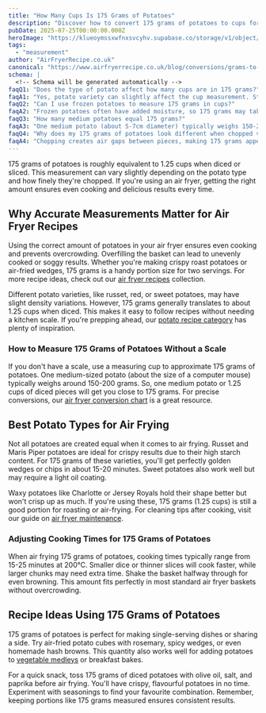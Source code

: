 ```yaml
---
title: "How Many Cups Is 175 Grams of Potatoes"
description: "Discover how to convert 175 grams of potatoes to cups for perfect air fryer recipes every time. Get accurate measurements and cooking tips now!"
pubDate: 2025-07-25T00:00:00.000Z
heroImage: "https://klueoymssxwfnxsvcyhv.supabase.co/storage/v1/object/public/Shmucket/how-many-cups-is-175-grams-of-potatoes.png"
tags:
  - "measurement"
author: "AirFryerRecipe.co.uk"
canonical: "https://www.airfryerrecipe.co.uk/blog/conversions/grams-to-cups/how-many-cups-is-175-grams-of-potatoes"
schema: |
  <!-- Schema will be generated automatically -->
faqQ1: "Does the type of potato affect how many cups are in 175 grams?"
faqA1: "Yes, potato variety can slightly affect the cup measurement. Starchy potatoes like russets are less dense than waxy varieties, so 175 grams might fill slightly more volume. However, the difference is minimal - generally around 1.25 cups for diced potatoes regardless of type."
faqQ2: "Can I use frozen potatoes to measure 175 grams in cups?"
faqA2: "Frozen potatoes often have added moisture, so 175 grams may take up slightly more space than fresh. For frozen diced potatoes, still use about 1.25 cups as a starting point. Just pat them dry before air frying to ensure crispiness."
faqQ3: "How many medium potatoes equal 175 grams?"
faqA3: "One medium potato (about 5-7cm diameter) typically weighs 150-200 grams, so one medium potato is roughly equivalent to 175 grams. If your potatoes are very large or small, it's best to weigh them or use the cup measurement for accuracy."
faqQ4: "Why does my 175 grams of potatoes look different when chopped vs whole?"
faqA4: "Chopping creates air gaps between pieces, making 175 grams appear to fill more volume. Whole potatoes pack more densely. That's why 175 grams of whole potatoes looks smaller than 175 grams of diced - but the weight remains the same. Always measure by weight for baking recipes."
---
```

<p>175 grams of potatoes is roughly equivalent to 1.25 cups when diced or sliced. This measurement can vary slightly depending on the potato type and how finely they're chopped. If you're using an air fryer, getting the right amount ensures even cooking and delicious results every time.</p>  

<h2>Why Accurate Measurements Matter for Air Fryer Recipes</h2>  
<p>Using the correct amount of potatoes in your air fryer ensures even cooking and prevents overcrowding. Overfilling the basket can lead to unevenly cooked or soggy results. Whether you're making crispy roast potatoes or air-fried wedges, 175 grams is a handy portion size for two servings. For more recipe ideas, check out our <a href=https://www.airfryerrecipe.co.uk/recipes>air fryer recipes</a> collection.</p>  

<p>Different potato varieties, like russet, red, or sweet potatoes, may have slight density variations. However, 175 grams generally translates to about 1.25 cups when diced. This makes it easy to follow recipes without needing a kitchen scale. If you're prepping ahead, our <a href=https://www.airfryerrecipe.co.uk/recipe-category/potatoes>potato recipe category</a> has plenty of inspiration.</p>  

<h3>How to Measure 175 Grams of Potatoes Without a Scale</h3>  
<p>If you don't have a scale, use a measuring cup to approximate 175 grams of potatoes. One medium-sized potato (about the size of a computer mouse) typically weighs around 150-200 grams. So, one medium potato or 1.25 cups of diced pieces will get you close to 175 grams. For precise conversions, our <a href=https://www.airfryerrecipe.co.uk/air-fryer-conversion-chart>air fryer conversion chart</a> is a great resource.</p>  

<h2>Best Potato Types for Air Frying</h2>  
<p>Not all potatoes are created equal when it comes to air frying. Russet and Maris Piper potatoes are ideal for crispy results due to their high starch content. For 175 grams of these varieties, you'll get perfectly golden wedges or chips in about 15-20 minutes. Sweet potatoes also work well but may require a light oil coating.</p>  

<p>Waxy potatoes like Charlotte or Jersey Royals hold their shape better but won't crisp up as much. If you're using these, 175 grams (1.25 cups) is still a good portion for roasting or air-frying. For cleaning tips after cooking, visit our guide on <a href=https://www.airfryerrecipe.co.uk/air-fryer-cleaner>air fryer maintenance</a>.</p>  

<h3>Adjusting Cooking Times for 175 Grams of Potatoes</h3>  
<p>When air frying 175 grams of potatoes, cooking times typically range from 15-25 minutes at 200°C. Smaller dice or thinner slices will cook faster, while larger chunks may need extra time. Shake the basket halfway through for even browning. This amount fits perfectly in most standard air fryer baskets without overcrowding.</p>  

<h2>Recipe Ideas Using 175 Grams of Potatoes</h2>  
<p>175 grams of potatoes is perfect for making single-serving dishes or sharing a side. Try air-fried potato cubes with rosemary, spicy wedges, or even homemade hash browns. This quantity also works well for adding potatoes to <a href=https://www.airfryerrecipe.co.uk/recipe-category/vegetables>vegetable medleys</a> or breakfast bakes.</p>  

<p>For a quick snack, toss 175 grams of diced potatoes with olive oil, salt, and paprika before air frying. You'll have crispy, flavourful potatoes in no time. Experiment with seasonings to find your favourite combination. Remember, keeping portions like 175 grams measured ensures consistent results.</p>
